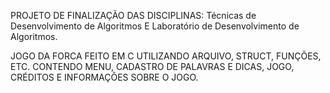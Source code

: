 PROJETO DE FINALIZAÇÃO DAS DISCIPLINAS: Técnicas de Desenvolvimento de Algoritmos E Laboratório de Desenvolvimento de Algoritmos.

JOGO DA FORCA FEITO EM C
UTILIZANDO ARQUIVO, STRUCT, FUNÇÕES, ETC. 
CONTENDO MENU, CADASTRO DE PALAVRAS E DICAS, JOGO, CRÉDITOS E INFORMAÇÕES SOBRE O JOGO.
